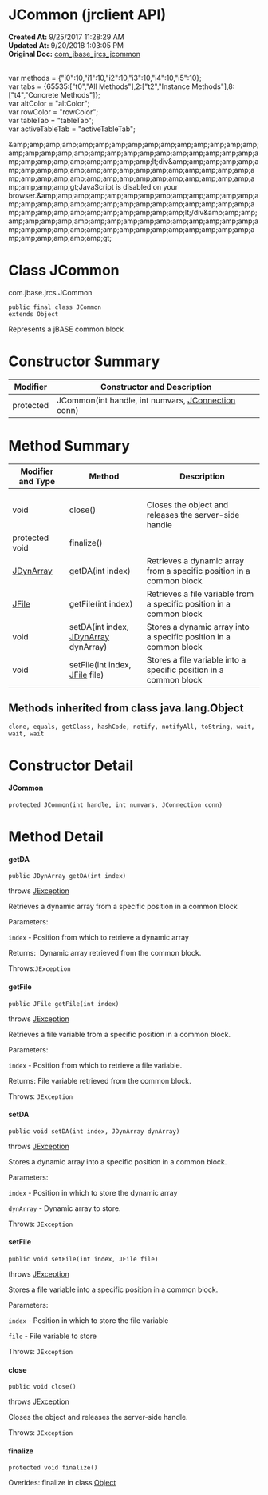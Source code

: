 # JCommon (jrclient API)

**Created At:** 9/25/2017 11:28:29 AM  
**Updated At:** 9/20/2018 1:03:05 PM  
**Original Doc:** [com_jbase_jrcs_jcommon](https://docs.jbase.com/jrcs/com_jbase_jrcs_jcommon)  

<!--<br>    try {<br>        if (location.href.indexOf('is-external=true') == -1) {<br>            parent.document.title="JCommon (jrclient   API)";<br>        }<br>    }<br>    catch(err) {<br>    }<br>//--><br>var methods = {"i0":10,"i1":10,"i2":10,"i3":10,"i4":10,"i5":10};<br>var tabs = {65535:["t0","All Methods"],2:["t2","Instance Methods"],8:["t4","Concrete Methods"]};<br>var altColor = "altColor";<br>var rowColor = "rowColor";<br>var tableTab = "tableTab";<br>var activeTableTab = "activeTableTab";&amp;amp;amp;amp;amp;amp;amp;amp;amp;amp;amp;amp;amp;amp;amp;amp;amp;amp;amp;amp;amp;amp;amp;amp;amp;amp;amp;amp;amp;amp;amp;amp;amp;amp;amp;amp;amp;amp;amp;amp;lt;div&amp;amp;amp;amp;amp;amp;amp;amp;amp;amp;amp;amp;amp;amp;amp;amp;amp;amp;amp;amp;amp;amp;amp;amp;amp;amp;amp;amp;amp;amp;amp;amp;amp;amp;amp;amp;amp;amp;amp;amp;gt;JavaScript is disabled on your browser.&amp;amp;amp;amp;amp;amp;amp;amp;amp;amp;amp;amp;amp;amp;amp;amp;amp;amp;amp;amp;amp;amp;amp;amp;amp;amp;amp;amp;amp;amp;amp;amp;amp;amp;amp;amp;amp;amp;amp;amp;lt;/div&amp;amp;amp;amp;amp;amp;amp;amp;amp;amp;amp;amp;amp;amp;amp;amp;amp;amp;amp;amp;amp;amp;amp;amp;amp;amp;amp;amp;amp;amp;amp;amp;amp;amp;amp;amp;amp;amp;amp;amp;gt;


# Class JCommon

com.jbase.jrcs.JCommon

```
public final class JCommon
extends Object
```

Represents a jBASE common block



# Constructor Summary


| Modifier<br> | Constructor and Description<br> |
| --- | --- |
| protected<br> | JCommon(int handle, int numvars, [JConnection](./../jconnection-%28jrclient-api%29 "class in com.jbase.jrcs") conn)<br> |




### 




# Method Summary


| Modifier and Type<br> | Method<br> |  Description<br> |
| --- | --- | --- |
| void<br> | close()<br> | <br>Closes the object and releases the server-side handle<br> |
| protected void<br> | finalize()<br> | <br> |
| [JDynArray](./../jdynarray-%28jrclient---api%29 "class in com.jbase.jrcs")<br> | getDA(int index)<br> | Retrieves a dynamic array from a specific position in a common block<br> |
| [JFile](./../jfile-%28jrclient-api%29 "class in com.jbase.jrcs")<br> | getFile(int index)<br> | Retrieves a file variable from a specific position in a common block<br> |
| void<br> | setDA(int index, [JDynArray](./../jdynarray-%28jrclient---api%29 "class in com.jbase.jrcs") dynArray)<br> | Stores a dynamic array into a specific position in a common block<br> |
| void<br> | setFile(int index, [JFile](./../jfile-%28jrclient-api%29 "class in com.jbase.jrcs") file)<br> | Stores a file variable into a specific position in a common block<br> |






### 


## Methods inherited from class java.lang.Object
`clone, equals, getClass, hashCode, notify, notifyAll, toString, wait, wait, wait`

### 


# Constructor Detail

#### JCommon

```
protected JCommon(int handle, int numvars, JConnection conn)
```







### 


# Method Detail

#### **getDA**

```
public JDynArray getDA(int index) 
```

throws [JException](./../jexception-%28jrclient-api%29 "class in com.jbase.jrcs")

Retrieves a dynamic array from a specific position in a common block

Parameters:

`index` - Position from which to retrieve a dynamic array

Returns:  Dynamic array retrieved from the common block.

Throws:`JException `





#### **getFile**

```
public JFile getFile(int index)                  
```

throws [JException](./../jexception-%28jrclient-api%29 "class in com.jbase.jrcs")

Retrieves a file variable from a specific position in a common block.

Parameters:

`index` - Position from which to retrieve a file variable.

Returns: File variable retrieved from the common block.

Throws: `JException`
#### 


#### 


#### **setDA**

```
public void setDA(int index, JDynArray dynArray) 
```
throws [JException](./../jexception-%28jrclient-api%29 "class in com.jbase.jrcs")

Stores a dynamic array into a specific position in a common block.

Parameters: `        `

`index` - Position in which to store the dynamic array`        `

`dynArray` - Dynamic array to store.

Throws: `JException`



#### **setFile**

```
public void setFile(int index, JFile file)
```
throws [JException](./../jexception-%28jrclient-api%29 "class in com.jbase.jrcs")

Stores a file variable into a specific position in a common block.

Parameters:

`index` - Position in which to store the file variable

`file` - File variable to store

Throws: `JException `





#### **close**

```
public void close()
```
throws [JException](./../jexception-%28jrclient-api%29 "class in com.jbase.jrcs")

Closes the object and releases the server-side handle.

Throws: `JException`



#### **finalize**

```
protected void finalize()   
```

Overides: finalize in class [Object](http://java.sun.com/j2se/1.5.0/docs/api/java/lang/Object.html?is-external=true "class or interface in java.lang")


